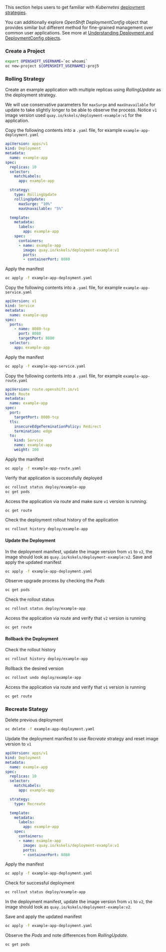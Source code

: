 This section helps users to get familiar with *Kubernetes* [deployment strategies](https://kubernetes.io/docs/concepts/workloads/controllers/deployment/#strategy).

You can additionally explore *OpenShift DeploymentConfig* object that provides similar but different method for fine-grained management over common user applications. See more at [Understanding Deployment and DeploymentConfig objects](https://docs.openshift.com/container-platform/4.8/applications/deployments/what-deployments-are.html).




### Create a Project

```bash
export OPENSHIFT_USERNAME=`oc whoami`
oc new-project ${OPENSHIFT_USERNAME}-proj5
```

### Rolling Strategy

Create an example application with multiple replicas using *RollingUpdate* as the deployment strategy.

We will use conservative parameters for `maxSurge` and `maxUnavailable` for update to take slightly longer to be able to observe the process. Notice `v1` image version used `quay.io/kskels/deployment-example:v1` for the application.

Copy the following contents into a `.yaml` file, for example `example-app-deployment.yaml`

```yaml
apiVersion: apps/v1
kind: Deployment
metadata:
  name: example-app
spec:
  replicas: 10
  selector:
    matchLabels:
      app: example-app

  strategy:
    type: RollingUpdate
    rollingUpdate:
      maxSurge: "10%"
      maxUnavailable: "5%"

  template:
    metadata:
      labels:
        app: example-app
    spec:
      containers:
      - name: example-app
        image: quay.io/kskels/deployment-example:v1
        ports:
        - containerPort: 8080
```

Apply the manifest

```bash
oc apply -f example-app-deployment.yaml
```


Copy the following contents into a `.yaml` file, for example `example-app-service.yaml`

```yaml
apiVersion: v1
kind: Service
metadata:
  name: example-app
spec:
  ports:
    - name: 8080-tcp
      port: 8080
      targetPort: 8080
  selector:
    app: example-app
```

Apply the manifest

```bash
oc apply -f example-app-service.yaml
```


Copy the following contents into a `.yaml` file, for example `example-app-route.yaml`

```yaml
apiVersion: route.openshift.io/v1
kind: Route
metadata:
  name: example-app
spec:
  port:
    targetPort: 8080-tcp
  tls:
    insecureEdgeTerminationPolicy: Redirect
    termination: edge
  to:
    kind: Service
    name: example-app
    weight: 100
```

Apply the manifest

```bash
oc apply -f example-app-route.yaml
```


Verify that application is successfully deployed

```bash
oc rollout status deploy/example-app
oc get pods
```

Access the application via route and make sure `v1` version is running.

```bash
oc get route
```

Check the deployment rollout history of the application

```bash
oc rollout history deploy/example-app
```


#### Update the Deployment

In the deployment manifest, update the image version from `v1` to `v2`, the image should look as `quay.io/kskels/deployment-example:v2`. Save and apply the updated manifest

```bash
oc apply -f example-app-deployment.yaml
```

Observe upgrade process by checking the *Pods*

```bash
oc get pods
```

Check the rollout status

```bash
oc rollout status deploy/example-app
```

Access the application via route and verify that `v2` version is running

```bash
oc get route
```

#### Rollback the Deployment

Check the rollout history

```bash
oc rollout history deploy/example-app
```

Rollback the desired version

```bash
oc rollout undo deploy/example-app
```

Access the application via route and verify that `v1` version is running

```bash
oc get route
```


### Recreate Stategy

Delete previous deployment

```bash
oc delete -f example-app-deployment.yaml
```

Update the deployment manifest to use *Recreate* strategy and reset image version to `v1`

```yaml
apiVersion: apps/v1
kind: Deployment
metadata:
  name: example-app
spec:
  replicas: 10
  selector:
    matchLabels:
      app: example-app

  strategy:
    type: Recreate

  template:
    metadata:
      labels:
        app: example-app
    spec:
      containers:
      - name: example-app
        image: quay.io/kskels/deployment-example:v1
        ports:
        - containerPort: 8080
```

Apply the manifest

```bash
oc apply -f example-app-deployment.yaml
```

Check for successful deployment

```bash
oc rollout status deploy/example-app
```

In the deployment manifest, update the image version from `v1` to `v2`, the image should look as `quay.io/kskels/deployment-example:v2`.

Save and apply the updated manifest

```bash
oc apply -f example-app-deployment.yaml
```

Observe the *Pods* and note differences from *RollingUpdate*.

```bash
oc get pods
```
